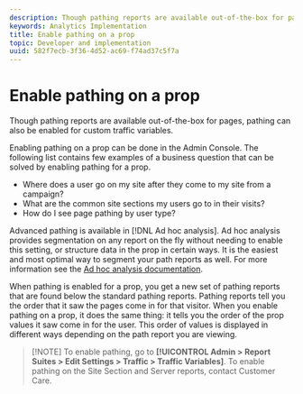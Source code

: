 ```yaml
---
description: Though pathing reports are available out-of-the-box for pages, pathing can also be enabled for custom traffic variables.
keywords: Analytics Implementation
title: Enable pathing on a prop
topic: Developer and implementation
uuid: 582f7ecb-3f36-4d52-ac69-f74ad37c5f7a
---
```


# Enable pathing on a prop

Though pathing reports are available out-of-the-box for pages, pathing can also be enabled for custom traffic variables.

Enabling pathing on a prop can be done in the Admin Console. The following list contains few examples of a business question that can be solved by enabling pathing for a prop.

* Where does a user go on my site after they come to my site from a campaign? 
* What are the common site sections my users go to in their visits? 
* How do I see page pathing by user type?

Advanced pathing is available in [!DNL Ad hoc analysis]. Ad hoc analysis provides segmentation on any report on the fly without needing to enable this setting, or structure data in the prop in certain ways. It is the easiest and most optimal way to segment your path reports as well. For more information see the [Ad hoc analysis documentation](https://marketing.adobe.com/resources/help/en_US/dsc/).

When pathing is enabled for a prop, you get a new set of pathing reports that are found below the standard pathing reports. Pathing reports tell you the order that it saw the pages come in for that visitor. When you enable pathing on a prop, it does the same thing: it tells you the order of the prop values it saw come in for the user. This order of values is displayed in different ways depending on the path report you are viewing.

> [!NOTE] To enable pathing, go to **[!UICONTROL Admin > Report Suites > Edit Settings > Traffic > Traffic Variables]**. To enable pathing on the Site Section and Server reports, contact Customer Care.


